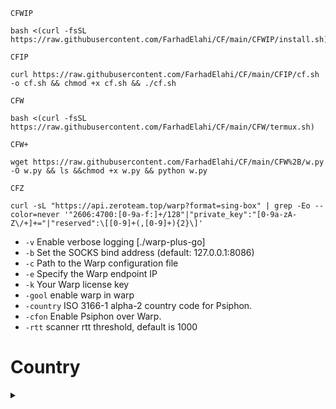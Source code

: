 `CFWIP`
```
bash <(curl -fsSL https://raw.githubusercontent.com/FarhadElahi/CF/main/CFWIP/install.sh)
```
`CFIP`
```
curl https://raw.githubusercontent.com/FarhadElahi/CF/main/CFIP/cf.sh -o cf.sh && chmod +x cf.sh && ./cf.sh
```
`CFW`
```
bash <(curl -fsSL https://raw.githubusercontent.com/FarhadElahi/CF/main/CFW/termux.sh)
```
`CFW+`
```
wget https://raw.githubusercontent.com/FarhadElahi/CF/main/CFW%2B/w.py -O w.py && ls &&chmod +x w.py && python w.py
```
`CFZ`
```
curl -sL "https://api.zeroteam.top/warp?format=sing-box" | grep -Eo --color=never '"2606:4700:[0-9a-f:]+/128"|"private_key":"[0-9a-zA-Z\/+]+="|"reserved":\[[0-9]+(,[0-9]+){2}\]'
```
- `-v` Enable verbose logging [./warp-plus-go]
- `-b` Set the SOCKS bind address (default: 127.0.0.1:8086)
- `-c` Path to the Warp configuration file
- `-e` Specify the Warp endpoint IP
- `-k` Your Warp license key
- `-gool` enable warp in warp 
- `-country` ISO 3166-1 alpha-2 country code for Psiphon.
- `-cfon` Enable Psiphon over Warp.
- `-rtt` scanner rtt threshold, default is 1000

# Country
 <details>
  <summary></summary>

# 🇦🇹 Austria
```
m -cfon -country AT
```
# 🇧🇪 Belgium
```
m -cfon -country BE
```
# 🇧🇬 Bulgaria
```
m -cfon -country BG
```
# 🇧🇷 Brazil
```
m -cfon -country BR
```
# 🇨🇦 Canada
```
m -cfon -country CA
```
## 🇨🇭 Switzerland
```
m -cfon -country CH
```
## 🇨🇿 Czech Republic
```
m -cfon -country CZ
```
## 🇩🇪 Germany
```
m -cfon -country DE
```
## 🇩🇰 Denmark
```
m -cfon -country DK
```
## 🇪🇪 Estonia
```
m -cfon -country EE
```
## 🇪🇸 Spain
```
warp -cfon -country ES
```
## 🇫🇮 Finland
```
warp -cfon -country FI
```
## 🇫🇷 France
```
warp -cfon -country FR
```
## 🇭🇺 Hungary
```
warp -cfon -country HU
```
## 🇮🇪 Ireland
```
warp -cfon -country IE
```
## 🇮🇳 India
```
warp -cfon -country IN
```
## 🇮🇹 Italy
```
warp -cfon -country IT
```
## 🇯🇵 Japan
```
warp -cfon -country JP
```
## 🇱🇻 Latvia
```
warp -cfon -country LV
```
## 🇳🇱 Netherlands
```
warp -cfon -country NL
```
## 🇳🇴 Norway
```
warp -cfon -country NO
```
## 🇵🇱 Poland
```
warp -cfon -country PL
```
## 🇷🇴 Romania
```
warp -cfon -country RO
```
## 🇷🇸 Serbia
```
warp -cfon -country RS
```
## 🇸🇪 Sweden
```
warp -cfon -country SE
```
## 🇸🇬 Singapore
```
warp -cfon -country SG
```
## `🇸🇰 Slovakia`
```
warp -cfon -country SK
```
___
> # 🇺🇦 Ukraine
```
warp -cfon -country UA
```
___
## 🇬🇧 `United Kingdom`
```
warp -cfon -country GB
```
___ 
## `🇺🇲 United States`
```
---
warp -cfon -country US
```
